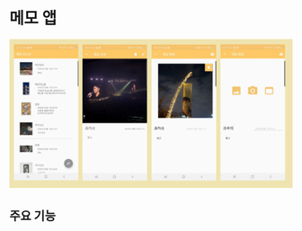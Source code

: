 # 메모 앱

![리스트 화면](https://github.com/hyunju92/memoPr/blob/master/app/src/main/res/drawable/memo_screen_capture.png)
## 주요 기능   
